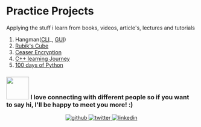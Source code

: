 # Practice Projects
Applying the stuff i learn from books, videos, article's, lectures and tutorials

1. Hangman([CLI](https://github.com/creeper-exe/PracticeProjects/tree/main/HangmanCLI)_, [GUI](https://github.com/creeper-exe/PracticeProjects/tree/main/HangmanGUI)) 
2. [Rubik's Cube](https://github.com/creeper-exe/PracticeProjects/tree/main/Rubik's%20Cube)
3. [Ceaser Encryption](https://github.com/creeper-exe/PracticeProjects/tree/main/CaesarEncryption)
4. [C++ learning Journey](https://github.com/creeper-exe/PracticeProjects/tree/main/C%2B%2B%20Learning%20Journey)
5. [100 days of Python](https://github.com/creeper-exe/PracticeProjects/tree/main/100%20Days%20of%20Python)





### <img src="https://media.giphy.com/media/LnQjpWaON8nhr21vNW/giphy.gif" width="60"> <b>I love connecting with different people</b> so if you want to say <b>hi, I'll be happy to meet you more!</b> :)

<div align="center">
<a href="https://github.com/creeper-exe" target="_blank">
<img src=https://img.shields.io/badge/github-%2324292e.svg?&style=for-the-badge&logo=github&logoColor=white alt=github style="margin-bottom: 5px;" />
</a>
<a href="https://twitter.com/Nouureldin_Ehab" target="_blank">
<img src=https://img.shields.io/badge/twitter-%2300acee.svg?&style=for-the-badge&logo=twitter&logoColor=white alt=twitter style="margin-bottom: 5px;" />
</a>
<a href="https://linkedin.com/in/noureldin-ehab-a57940190" target="_blank">
<img src=https://img.shields.io/badge/linkedin-%231E77B5.svg?&style=for-the-badge&logo=linkedin&logoColor=white alt=linkedin style="margin-bottom: 5px;" />
</a>  
</div>  
